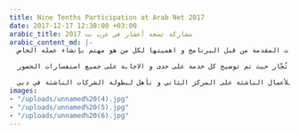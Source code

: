 ```yaml
---
title: Nine Tenths Participation at Arab Net 2017
date: 2017-12-17 12:38:00 +03:00
arabic_title: مشاركة تسعة أعشار في عرب نت 2017
arabic_content_md: |-
  قام برنامج تسعة أعشار برعاية تحدي الشركات الناشئة في ملتقى عرب نت 2017 – الرياض و المشاركة في المعرض المصاحب بكونه أكبر تجمع رقمي في المملكة العربية السعودية حيث يتناول أحدث المواضيع المتخصصة لتطوير الأعمال في المملكة، قام مدير تسعة أعشار م.أمجد إدريس بالحديث عن الخدمات المقدمة من قبل البرنامج و اهميتها لكل من هو مهتم بإنشاء عمله الخاص.

  يقام ملتقى عرب نت على أربعة منتديات مهتمة بتطوير الأعمال، وهي الابتكار والاستثمار، وتقنية الإعلام والإعلان، والتحول الرقمي، والاقتصاد الرقمي. كما يوجد يوم مخصص للرواد ويهدف على تمكين روّاد الأعمال والشركات الصغيرة والمتوسطة من الأمور الأساسية المطلوبة لتحقيق التحوّل في المملكة العربية السعودية، استنادًا لذلك الهدف عقد فريق عمل تسعة أعشار ورشة عمل تدور عن بعض الخدمات المقدمة فتحدث الاستاذ زهير سقا خدمات تسعة أعشار بشكل عام أما م.عبدالله الواصل فتحدث بالتفصيل عن منصة فرصة واخيرًا الاستاذ عبدالعزيز المدني تحدث عن منصة تُجّار حيث تم توضيح كل خدمة على حدى و الاجابة على جميع استفسارات الحضور.

  أما تحدي الشركات الناشئة فيكمن طريقة عملها على تأهل على 3 شركات ناشئة من الرياض والانتقال  للمشاركة في بطولة الشركات الناشئة في دبي في شهر مايو 2018، حيث يحصل الفائز على مبلغ 20 ألف دولار و منحة إلى سيليكون فالي. حيث حاز فريق لبية وهو أحد فرق خريجي مسرعة تسعة أعشار للأعمال الناشئة على المركز الثاني و تأهل لبطولة الشركات الناشئة في دبي.
images:
- "/uploads/unnamed%20(4).jpg"
- "/uploads/unnamed%20(5).jpg"
- "/uploads/unnamed%20(6).jpg"
---
```


